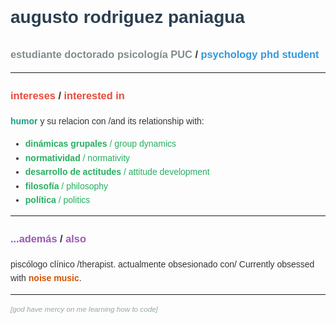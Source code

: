 <div style="font-family: Arial, sans-serif; color: #333; line-height: 1.6;">

# <span style="color: #2c3e50;">augusto rodriguez paniagua</span>
### <span style="color: #7f8c8d;">estudiante doctorado psicología PUC</span> / <span style="color: #3498db;">psychology phd student</span>

---

### <span style="color: #e74c3c;">intereses</span> / <span style="color: #e74c3c;">interested in</span>

 **<span style="color: #16a085;">humor</span>** y su relacion con /and its relationship with:
- <span style="color: #27ae60;">**dinámicas grupales** / group dynamics</span>
- <span style="color: #27ae60;">**normatividad** / normativity</span>
- <span style="color: #27ae60;">**desarrollo de actitudes** / attitude development</span>
- <span style="color: #27ae60;">**filosofía** / philosophy</span>
- <span style="color: #27ae60;">**política** / politics</span>

---

### <span style="color: #9b59b6;">...además</span> / <span style="color: #9b59b6;">also</span>

piscólogo clínico /therapist.
actualmente obsesionado con/ Currently obsessed with **<span style="color: #d35400;">noise music</span>**.

---

<sub><em><span style="color: #95a5a6;">[god have mercy on me learning how to code]</span></em></sub>

</div>

<!--
**augusto-rp/augusto-rp** is a ✨ _special_ ✨ repository because its `README.md` (this file) appears on your GitHub profile.

Here are some ideas to get you started:

- 🔭 I’m currently working on ...
- 🌱 I’m currently learning ...
- 👯 I’m looking to collaborate on ...
- 🤔 I’m looking for help with ...
- 💬 Ask me about ...
- 📫 How to reach me: ...
- 😄 Pronouns: ...
- ⚡ Fun fact: ...
-->

